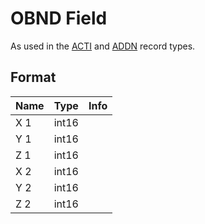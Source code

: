 OBND Field
==========

As used in the [ACTI](../ACTI.md) and [ADDN](../ADDN.md) record types.

## Format

Name | Type | Info
-----|------|-----
X 1 | int16 |
Y 1 | int16 |
Z 1 | int16 |
X 2 | int16 |
Y 2 | int16 |
Z 2 | int16 |
